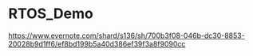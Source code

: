 # RTOS_Demo
https://www.evernote.com/shard/s136/sh/700b3f08-046b-dc30-8853-20028b9d1ff6/ef8bd199b5a40d386ef39f3a8f9090cc
